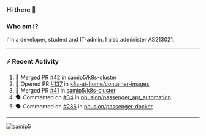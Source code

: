 ### Hi there 👋

### Who am I?
I'm a developer, student and IT-admin. I also administer AS213021.

---
### :zap: Recent Activity
<!--START_SECTION:activity-->
1. 🎉 Merged PR [#42](https://github.com/samip5/k8s-cluster/pull/42) in [samip5/k8s-cluster](https://github.com/samip5/k8s-cluster)
2. 💪 Opened PR [#137](https://github.com/k8s-at-home/container-images/pull/137) in [k8s-at-home/container-images](https://github.com/k8s-at-home/container-images)
3. 🎉 Merged PR [#41](https://github.com/samip5/k8s-cluster/pull/41) in [samip5/k8s-cluster](https://github.com/samip5/k8s-cluster)
4. 🗣 Commented on [#34](https://github.com/phusion/passenger_apt_automation/issues/34) in [phusion/passenger_apt_automation](https://github.com/phusion/passenger_apt_automation)
5. 🗣 Commented on [#286](https://github.com/phusion/passenger-docker/issues/286) in [phusion/passenger-docker](https://github.com/phusion/passenger-docker)
<!--END_SECTION:activity-->
---

<img align="center" src="https://github-readme-stats.vercel.app/api?username=samip5&show_icons=true" alt="samip5" />

